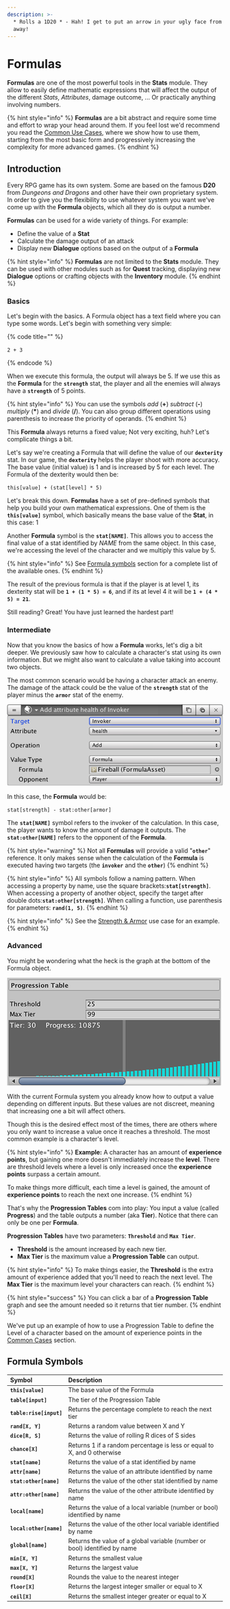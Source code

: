 ```yaml
---
description: >-
  * Rolls a 1D20 * - Hah! I get to put an arrow in your ugly face from 3 miles
  away!
---
```


# Formulas

**Formulas** are one of the most powerful tools in the **Stats** module. They allow to easily define mathematic expressions that will affect the output of the different _Stats_, _Attributes_, damage outcome, ... Or practically anything involving numbers.

{% hint style="info" %}
**Formulas** are a bit abstract and require some time and effort to wrap your head around them. If you feel lost we'd recommend you read the [Common Use Cases](../common-use-cases/), where we show how to use them, starting from the most basic form and progressively increasing the complexity for more advanced games.
{% endhint %}

## Introduction

Every RPG game has its own system. Some are based on the famous **D20** from _Dungeons and Dragons_ and other have their own proprietary system. In order to give you the flexibility to use whatever system you want we've come up with the **Formula** objects, which all they do is output a number.

**Formulas** can be used for a wide variety of things. For example:

* Define the value of a **Stat**
* Calculate the damage output of an attack
* Display new **Dialogue** options based on the output of a **Formula**

{% hint style="info" %}
**Formulas** are not limited to the **Stats** module. They can be used with other modules such as for **Quest** tracking, displaying new **Dialogue** options or crafting objects with the **Inventory** module.
{% endhint %}

### Basics

Let's begin with the basics. A Formula object has a text field where you can type some words. Let's begin with something very simple:

{% code title="" %}
```text
2 + 3
```
{% endcode %}

When we execute this formula, the output will always be 5. If we use this as the **Formula** for the **`strength`** stat, the player and all the enemies will always have a **`strength`** of 5 points.

{% hint style="info" %}
You can use the symbols _add_ \(**+**\) _subtract_ \(**-**\) _multiply_ \(**\***\) and _divide_ \(**/**\). You can also group different operations using parenthesis to increase the priority of operands.
{% endhint %}

This **Formula** always returns a fixed value; Not very exciting, huh? Let's complicate things a bit.

Let's say we're creating a Formula that will define the value of our **`dexterity`** stat. In our game, the **`dexterity`** helps the player shoot with more accuracy. The base value \(initial value\) is 1 and is increased by 5 for each level. The Formula of the dexterity would then be:

```text
this[value] + (stat[level] * 5)
```

Let's break this down. **Formulas** have a set of pre-defined symbols that help you build your own mathematical expressions. One of them is the **`this[value]`** symbol, which basically means the base value of the **Stat**, in this case: 1

Another **Formula** symbol is the **`stat[NAME]`**. This allows you to access the final value of a stat identified by _NAME_ from the same object. In this case, we're accessing the level of the character and we multiply this value by 5.

{% hint style="info" %}
See [Formula symbols](formulas.md#formula-symbols) section for a complete list of the available ones.
{% endhint %}

The result of the previous formula is that if the player is at level 1, its dexterity stat will be **`1 + (1 * 5) = 6`**, and if its at level 4 it will be **`1 + (4 * 5) = 21`**.

Still reading? Great! You have just learned the hardest part!

### Intermediate

Now that you know the basics of how a **Formula** works, let's dig a bit deeper. We previously saw how to calculate a character's stat using its own information. But we might also want to calculate a value taking into account two objects.

The most common scenario would be having a character attack an enemy. The damage of the attack could be the value of the **`strength`** stat of the player minus the **`armor`** stat of the enemy. 

![\(Example of an Action using a Target and an Opponent field for the Formula\)](../../../.gitbook/assets/stats-formula-targets.png)

In this case, the **Formula** would be:

```text
stat[strength] - stat:other[armor]
```

The **`stat[NAME]`** symbol refers to the invoker of the calculation. In this case, the player wants to know the amount of damage it outputs. The **`stat:other[NAME]`** refers to the opponent of the **Formula**.

{% hint style="warning" %}
Not all **Formulas** will provide a valid "**`other`**" reference. It only makes sense when the calculation of the **Formula** is executed having two targets \(the **`invoker`** and the **`other`**\)
{% endhint %}

{% hint style="info" %}
All symbols follow a naming pattern. When accessing a property by name, use the square brackets:**`stat[strength]`**. When accessing a property of another object, specify the target after double dots:**`stat:other[strength]`**. When calling a function, use parenthesis for parameters: **`rand(1, 5)`**.
{% endhint %}

{% hint style="info" %}
See the [Strength & Armor](../common-use-cases/strength-and-armor.md) use case for an example.
{% endhint %}

### Advanced

You might be wondering what the heck is the graph at the bottom of the Formula object.

![\(Progression Table\)](../../../.gitbook/assets/progression-table.png)

  
With the current Formula system you already know how to output a value depending on different inputs. But these values are not discreet, meaning that increasing one a bit will affect others.

Though this is the desired effect most of the times, there are others where you only want to increase a value once it reaches a threshold. The most common example is a character's level.

{% hint style="info" %}
**Example:** A character has an amount of **experience points**, but gaining one more doesn't immediately increase the **level**. There are threshold levels where a level is only increased once the **experience points** surpass a certain amount.

To make things more difficult, each time a level is gained, the amount of **experience points** to reach the next one increase.
{% endhint %}

That's why the **Progression Tables** com into play: You input a value \(called **Progress**\) and the table outputs a number \(aka **Tier**\). Notice that there can only be one per **Formula**.

**Progression Tables** have two parameters: **`Threshold`** and **`Max Tier`**. 

* **Threshold** is the amount increased by each new tier.
* **Max Tier** is the maximum value a **Progression Table** can output.

{% hint style="info" %}
To make things easier, the **Threshold** is the extra amount of experience added that you'll need to reach the next level. The **Max Tier** is the maximum level your characters can reach.
{% endhint %}

{% hint style="success" %}
You can click a bar of a **Progression Table** graph and see the amount needed so it returns that tier number.
{% endhint %}

We've put up an example of how to use a Progression Table to define the Level of a character based on the amount of experience points in the [Common Cases](../common-use-cases/levels-and-xp.md) section.

## Formula Symbols

| Symbol | Description |
| :--- | :--- |
| **`this[value]`** | The base value of the Formula |
| **`table[input]`** | The tier of the Progression Table |
| **`table:rise[input]`** | Returns the percentage complete to reach the next tier |
| **`rand[X, Y]`** | Returns a random value between X and Y |
| **`dice[R, S]`** | Returns the value of rolling R dices of S sides |
| **`chance[X]`** | Returns 1 if a random percentage is less or equal to X, and 0 otherwise |
| **`stat[name]`** | Returns the value of a stat identified by name |
| **`attr[name]`** | Returns the value of an attribute identified by name |
| **`stat:other[name]`** | Returns the value of the other stat identified by name |
| **`attr:other[name]`** | Returns the value of the other attribute identified by name |
| **`local[name]`** | Returns the value of a local variable \(number or bool\) identified by name |
| **`local:other[name]`** | Returns the value of the other local variable identified by name |
| **`global[name]`** | Returns the value of a global variable \(number or bool\) identified by name |
| **`min[X, Y]`** | Returns the smallest value |
| **`max[X, Y]`** | Returns the largest value |
| **`round[X]`** | Rounds the value to the nearest integer |
| **`floor[X]`** | Returns the largest integer smaller or equal to X |
| **`ceil[X]`** | Returns the smallest integer greater or equal to X |

